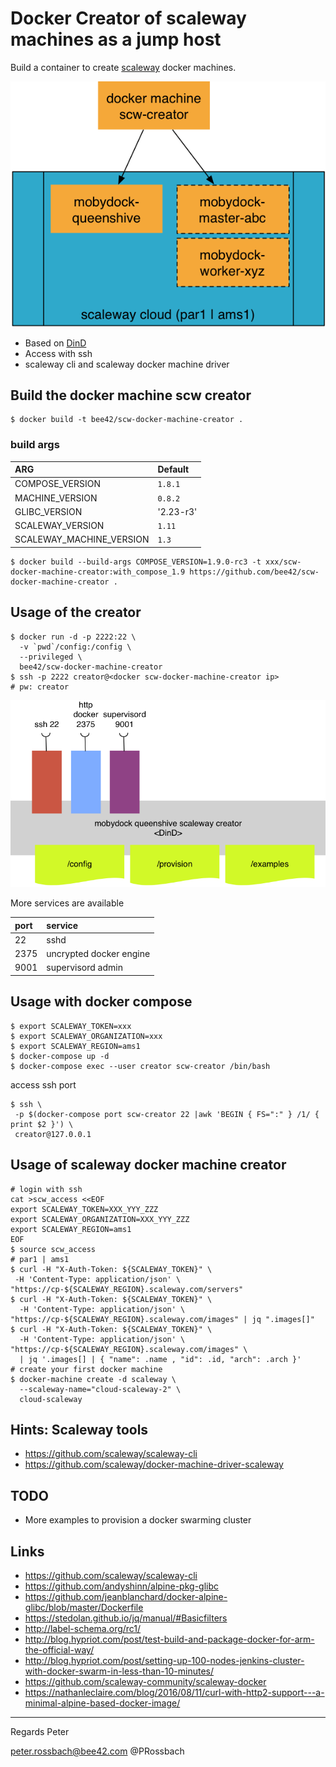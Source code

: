 # Docker Creator of scaleway machines as a jump host

Build a container to create [scaleway](https://www.scaleway.com/) docker machines.

![](images/scw-creator-overview.png)

* Based on [DinD](https://hub.docker.com/_/docker/)
* Access with ssh
* scaleway cli and scaleway docker machine driver

## Build the docker machine scw creator

```
$ docker build -t bee42/scw-docker-machine-creator .
```

### build args

| ARG                      | Default   |
|:-------------------------|:----------|
| COMPOSE_VERSION          | `1.8.1`   |
| MACHINE_VERSION          | `0.8.2`   |
| GLIBC_VERSION            | '2.23-r3' |
| SCALEWAY_VERSION         | `1.11`    |
| SCALEWAY_MACHINE_VERSION | `1.3`     |

```
$ docker build --build-args COMPOSE_VERSION=1.9.0-rc3 -t xxx/scw-docker-machine-creator:with_compose_1.9 https://github.com/bee42/scw-docker-machine-creator .
```

## Usage of the creator
```
$ docker run -d -p 2222:22 \
  -v `pwd`/config:/config \
  --privileged \
  bee42/scw-docker-machine-creator
$ ssh -p 2222 creator@<docker scw-docker-machine-creator ip>
# pw: creator
```

![](images/scw-creator-design.png)

More services are available

| port | service                 |
|:-----|:------------------------|
| 22   | sshd                    |
| 2375 | uncrypted docker engine |
| 9001 | supervisord admin       |

## Usage with docker compose

```
$ export SCALEWAY_TOKEN=xxx
$ export SCALEWAY_ORGANIZATION=xxx
$ export SCALEWAY_REGION=ams1
$ docker-compose up -d
$ docker-compose exec --user creator scw-creator /bin/bash
```

access ssh port

```
$ ssh \
 -p $(docker-compose port scw-creator 22 |awk 'BEGIN { FS=":" } /1/ { print $2 }') \
 creator@127.0.0.1
```

## Usage of scaleway docker machine creator

```
# login with ssh
cat >scw_access <<EOF
export SCALEWAY_TOKEN=XXX_YYY_ZZZ
export SCALEWAY_ORGANIZATION=XXX_YYY_ZZZ
export SCALEWAY_REGION=ams1
EOF
$ source scw_access
# par1 | ams1
$ curl -H "X-Auth-Token: ${SCALEWAY_TOKEN}" \
 -H 'Content-Type: application/json' \
"https://cp-${SCALEWAY_REGION}.scaleway.com/servers"
$ curl -H "X-Auth-Token: ${SCALEWAY_TOKEN}" \
  -H 'Content-Type: application/json' \
"https://cp-${SCALEWAY_REGION}.scaleway.com/images" | jq ".images[]"
$ curl -H "X-Auth-Token: ${SCALEWAY_TOKEN}" \
  -H 'Content-Type: application/json' \
"https://cp-${SCALEWAY_REGION}.scaleway.com/images" \
  | jq '.images[] | { "name": .name , "id": .id, "arch": .arch }'
# create your first docker machine
$ docker-machine create -d scaleway \
  --scaleway-name="cloud-scaleway-2" \
  cloud-scaleway
```

## Hints: Scaleway tools

* https://github.com/scaleway/scaleway-cli
* https://github.com/scaleway/docker-machine-driver-scaleway

## TODO

* More examples to provision a docker swarming cluster

## Links

* https://github.com/scaleway/scaleway-cli
* https://github.com/andyshinn/alpine-pkg-glibc
* https://github.com/jeanblanchard/docker-alpine-glibc/blob/master/Dockerfile
* https://stedolan.github.io/jq/manual/#Basicfilters
* http://label-schema.org/rc1/
* http://blog.hypriot.com/post/test-build-and-package-docker-for-arm-the-official-way/
* http://blog.hypriot.com/post/setting-up-100-nodes-jenkins-cluster-with-docker-swarm-in-less-than-10-minutes/
* https://github.com/scaleway-community/scaleway-docker
* https://nathanleclaire.com/blog/2016/08/11/curl-with-http2-support---a-minimal-alpine-based-docker-image/
***

Regards
Peter

<peter.rossbach@bee42.com> @PRossbach
